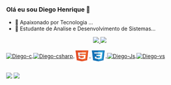 ### Olá eu sou  Diego Henrique 👋
- 🔭 Apaixonado por Tecnologia ...
- 🌱 Estudante de Analise e Desenvolvimento de Sistemas...
<div align="center">
  <a href="https://github.com/DiegoHenrique89">
  <img height="100em" src="https://github-readme-stats.vercel.app/api?username=DiegoHenrique89&show_icons=true&theme=highcontrast&include_all_commits=true&count_private=true"/>
  <img height="100em" src="https://github-readme-stats.vercel.app/api/top-langs/?username=DiegoHenrique89&layout=compact&langs_count=7&theme=cobalt"/>
</div>

<div style="display: inline_block"><br>
  <img align="center" alt="Diego-c" height="30" width="40" src="https://cdn.jsdelivr.net/gh/devicons/devicon/icons/c/c-original.svg" />
  <img align="center" alt="Diego-csharp" height="30" width="40" src="https://cdn.jsdelivr.net/gh/devicons/devicon/icons/csharp/csharp-original.svg" />
  <img align="center" alt="Diego-HTML" height="30" width="40" src="https://raw.githubusercontent.com/devicons/devicon/master/icons/html5/html5-original.svg">
  <img align="center" alt="Diego-CSS" height="30" width="40" src="https://raw.githubusercontent.com/devicons/devicon/master/icons/css3/css3-original.svg">
  <img align="center" alt="Diego-Js" height="30" width="40" src="https://cdn.jsdelivr.net/gh/devicons/devicon/icons/javascript/javascript-original.svg" />
  <img align="center" alt="Diego-vs" height="30" width="40" src="https://cdn.jsdelivr.net/gh/devicons/devicon/icons/vscode/vscode-original.svg" />
 

  </div>
  
##
<div>
  <a href="https://www.linkedin.com/in/diego-henrique-2535aa188/" target="_blank"><img src="https://img.shields.io/badge/-LinkedIn-%230077B5?style=for-the-badge&logo=linkedin&logoColor=white" target="_blank"></a> 
   <a href = "dhenrique287@gmail.com"><img src="https://img.shields.io/badge/-Gmail-%23333?style=for-the-badge&logo=gmail&logoColor=white" target="_blank"></a>
</div>  
